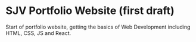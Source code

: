 # SJV Portfolio Website (first draft)

Start of portfolio website, getting the basics of Web Development including HTML, CSS, JS and React.